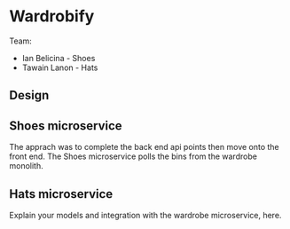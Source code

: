 # Wardrobify

Team:

* Ian Belicina - Shoes
* Tawain Lanon - Hats

## Design

## Shoes microservice

The apprach was to complete the back end api points then move onto the front end.
The Shoes microservice polls the bins from the wardrobe monolith.

## Hats microservice

Explain your models and integration with the wardrobe
microservice, here.
